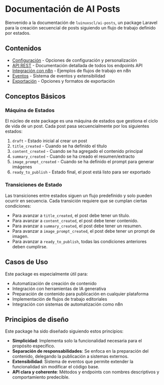 # Documentación de AI Posts

Bienvenido a la documentación de `luinuxscl/ai-posts`, un package Laravel para la creación secuencial de posts siguiendo un flujo de trabajo definido por estados.

## Contenidos

- [Configuración](configuration.md) - Opciones de configuración y personalización
- [API REST](api.md) - Documentación detallada de todos los endpoints API
- [Integración con n8n](n8n-integration.md) - Ejemplos de flujos de trabajo en n8n
- [Eventos](events.md) - Sistema de eventos y extensibilidad
- [Exportación](export.md) - Opciones y formatos de exportación

## Conceptos Básicos

### Máquina de Estados

El núcleo de este package es una máquina de estados que gestiona el ciclo de vida de un post. Cada post pasa secuencialmente por los siguientes estados:

1. `draft` - Estado inicial al crear un post
2. `title_created` - Cuando se ha definido el título
3. `content_created` - Cuando se ha agregado el contenido principal
4. `summary_created` - Cuando se ha creado el resumen/extracto
5. `image_prompt_created` - Cuando se ha definido el prompt para generar imágenes
6. `ready_to_publish` - Estado final, el post está listo para ser exportado

### Transiciones de Estado

Las transiciones entre estados siguen un flujo predefinido y solo pueden ocurrir en secuencia. Cada transición requiere que se cumplan ciertas condiciones:

- Para avanzar a `title_created`, el post debe tener un título.
- Para avanzar a `content_created`, el post debe tener contenido.
- Para avanzar a `summary_created`, el post debe tener un resumen.
- Para avanzar a `image_prompt_created`, el post debe tener un prompt de imagen.
- Para avanzar a `ready_to_publish`, todas las condiciones anteriores deben cumplirse.

## Casos de Uso

Este package es especialmente útil para:

- Automatización de creación de contenido
- Integración con herramientas de IA generativa
- Preparación de contenido para publicación en cualquier plataforma
- Implementación de flujos de trabajo editoriales
- Integración con sistemas de automatización como n8n

## Principios de diseño

Este package ha sido diseñado siguiendo estos principios:

- **Simplicidad**: Implementa solo la funcionalidad necesaria para el propósito específico.
- **Separación de responsabilidades**: Se enfoca en la preparación del contenido, delegando la publicación a sistemas externos.
- **Extensibilidad**: Sistema de eventos que permite extender la funcionalidad sin modificar el código base.
- **API clara y coherente**: Métodos y endpoints con nombres descriptivos y comportamiento predecible.
